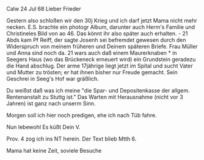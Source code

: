  Calw 24 Jul 68
Lieber Frieder

Gestern also schloßen wir den 30j Krieg und ich darf jetzt Mama nicht mehr necken. E.S. brachte ein photogr Album, darunter auch Herm's Familie und Christineles Bild von ao 46. Das könnt ihr also später auch erhalten. - 21 Abds kam Pf Reiff, der sagte Josenh sei befremdet gewesen durch den Widerspruch von meinem früheren und Deinem späteren Briefe. Frau Müller und Anna sind noch da. 21 wars auch daß einem Maurerknaben <Johs Vollmer>* in Seegers Haus (wo das Brückeneck erneuert wird) ein Grundstein geradezu die Hand abschlug. Der arme 17jährige liegt jetzt im Spital und sucht Vater und Mutter zu trösten; er hat ihnen bisher nur Freude gemacht. Sein Geschrei in Seeg's Hof war gräßlich.

Du weißst daß was ich meine "die Spar- und Depositenkasse der allgem. Rentenanstalt zu Stuttg ist." Das Warten mit Herausnahme (nicht vor 3 Jahren) ist ganz nach unserm Sinn.

Morgen soll ich hier noch predigen, ehe ich nach Tüb fahre.

 Nun lebewohl Es küßt
 Dein V.

Prov. 4 zog ich ins NT herein. Der Text blieb Mtth 6.

Mama hat keine Zeit, soviele Besuche
